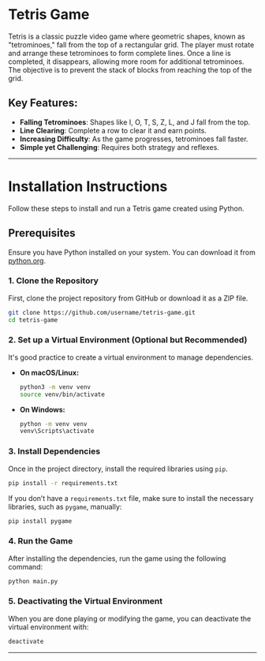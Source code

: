 # Tetris Game

Tetris is a classic puzzle video game where geometric shapes, known as "tetrominoes," fall from the top of a rectangular grid. The player must rotate and arrange these tetrominoes to form complete lines. Once a line is completed, it disappears, allowing more room for additional tetrominoes. The objective is to prevent the stack of blocks from reaching the top of the grid.

## Key Features:
- **Falling Tetrominoes**: Shapes like I, O, T, S, Z, L, and J fall from the top.
- **Line Clearing**: Complete a row to clear it and earn points.
- **Increasing Difficulty**: As the game progresses, tetrominoes fall faster.
- **Simple yet Challenging**: Requires both strategy and reflexes.

---

# Installation Instructions

Follow these steps to install and run a Tetris game created using Python.

## Prerequisites
Ensure you have Python installed on your system. You can download it from [python.org](https://www.python.org/downloads/).

### 1. **Clone the Repository**
First, clone the project repository from GitHub or download it as a ZIP file.

```bash
git clone https://github.com/username/tetris-game.git
cd tetris-game
```

### 2. **Set up a Virtual Environment (Optional but Recommended)**
It's good practice to create a virtual environment to manage dependencies.

- **On macOS/Linux:**
  ```bash
  python3 -m venv venv
  source venv/bin/activate
  ```

- **On Windows:**
  ```cmd
  python -m venv venv
  venv\Scripts\activate
  ```

### 3. **Install Dependencies**
Once in the project directory, install the required libraries using `pip`.

```bash
pip install -r requirements.txt
```

If you don’t have a `requirements.txt` file, make sure to install the necessary libraries, such as `pygame`, manually:

```bash
pip install pygame
```

### 4. **Run the Game**
After installing the dependencies, run the game using the following command:

```bash
python main.py
```

### 5. **Deactivating the Virtual Environment**
When you are done playing or modifying the game, you can deactivate the virtual environment with:

```bash
deactivate
```

---